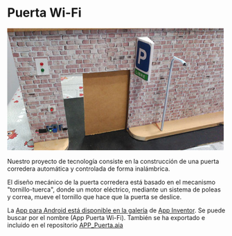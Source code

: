 # Puerta Wi-Fi
![puerta](imagenes/puerta.jpg)

Nuestro proyecto de tecnología consiste en la construcción de una puerta corredera automática y controlada de forma inalámbrica.

El diseño mecánico de la puerta corredera está basado en el mecanismo "tornillo-tuerca", donde un motor eléctrico, mediante un sistema de poleas y correa, mueve el tornillo que hace que la puerta se deslice.

La [App para Android está disponible en la galería](http://ai2.appinventor.mit.edu/?galleryId=6638221398900736) de [App Inventor](http://ai2.appinventor.mit.edu). Se puede buscar por el nombre (App Puerta Wi-Fi). También se ha exportado e incluido en el repositorio [APP_Puerta.aia](AppInventor2/APP_Puerta.aia)
